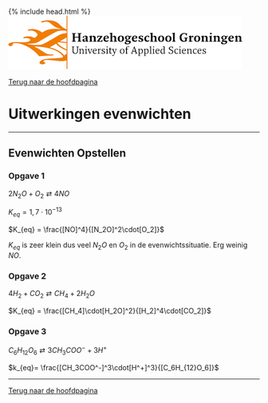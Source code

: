 {% include head.html %}
![Hanze](../hanze/hanze.png)

[Terug naar de hoofdpagina ](../index.md)

# Uitwerkingen evenwichten

---

## Evenwichten Opstellen

### Opgave 1

$2N_2O + O_2 \rightleftarrows 4NO$

$K_{eq} = 1,7\cdot 10^{-13}$

$K_{eq} = \frac{[NO]^4}{[N_2O]^2\cdot[O_2]}$

$K_{eq}$ is zeer klein dus veel $N_2O$ en $O_2$ in de evenwichtssituatie. Erg weinig $NO$.

### Opgave 2

$4H_2 + CO_2 \rightleftarrows CH_4 + 2H_2O$

$K_{eq} = \frac{[CH_4]\cdot[H_2O]^2}{[H_2]^4\cdot[CO_2]}$

### Opgave 3

$C_6H_{12}O_6 \rightleftarrows 3CH_3COO^- + 3H^+$

$k_{eq}= \frac{[CH_3COO^-]^3\cdot[H^+]^3}{[C_6H_{12}O_6]}$


--- 

[Terug naar de hoofdpagina ](../index.md)
